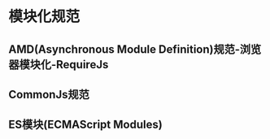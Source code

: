 # 模块化规范
## AMD(Asynchronous Module Definition)规范-浏览器模块化-RequireJs
## CommonJs规范
## ES模块(ECMAScript Modules)